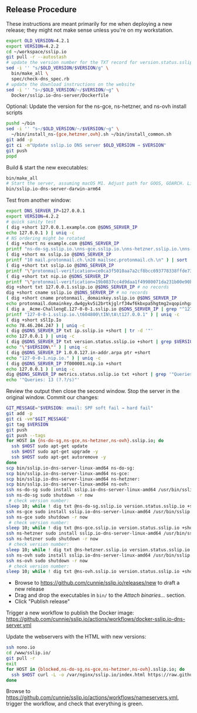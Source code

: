 ## Release Procedure

These instructions are meant primarily for me when deploying a new release;
they might not make sense unless you're on my workstation.

```bash
export OLD_VERSION=4.2.1
export VERSION=4.2.2
cd ~/workspace/sslip.io
git pull -r --autostash
# update the version number for the TXT record for version.status.sslip.io
sed -i '' "s/$OLD_VERSION/$VERSION/g" \
  bin/make_all \
  spec/check-dns_spec.rb
# update the download instructions on the website
sed -i '' "s~/$OLD_VERSION/~/$VERSION/~g" \
  Docker/sslip.io-dns-server/Dockerfile
```

Optional: Update the version for the ns-gce, ns-hetzner, and ns-ovh install scripts

```bash
pushd ~/bin
sed -i '' "s~/$OLD_VERSION/~/$VERSION/~g" \
  ~/bin/install_ns-{gce,hetzner,ovh}.sh ~/bin/install_common.sh
git add -p
git ci -m"Update sslip.io DNS server $OLD_VERSION → $VERSION"
git push
popd
```

Build & start the new executables:

```bash
bin/make_all
# Start the server, assuming macOS M1. Adjust path for GOOS, GOARCH. Linux requires `sudo`
bin/sslip.io-dns-server-darwin-arm64
```

Test from another window:

```bash
export DNS_SERVER_IP=127.0.0.1
export VERSION=4.2.2
# quick sanity test
( dig +short 127.0.0.1.example.com @$DNS_SERVER_IP
echo 127.0.0.1 ) | uniq -c
# NS ordering might be rotated
( dig +short ns example.com @$DNS_SERVER_IP
printf "ns-do-sg.sslip.io.\nns-gce.sslip.io.\nns-hetzner.sslip.io.\nns-ovh.sslip.io.\n" ) | sort | uniq -c
( dig +short mx sslip.io @$DNS_SERVER_IP
printf "10 mail.protonmail.ch.\n20 mailsec.protonmail.ch.\n" ) | sort | uniq -c
( dig +short txt sslip.io @$DNS_SERVER_IP
printf "\"protonmail-verification=ce0ca3f5010aa7a2cf8bcc693778338ffde73e26\"\n\"v=spf1 include:_spf.protonmail.ch mx -all\"\n" ) | sort | uniq -c
( dig +short txt nip.io @$DNS_SERVER_IP
printf "\"protonmail-verification=19b0837cc4d9daa1f49980071da231b00e90b313\"\n\"v=spf1 include:_spf.protonmail.ch mx -all\"\n" ) | sort | uniq -c
dig +short txt 127.0.0.1.sslip.io @$DNS_SERVER_IP # no records
dig +short cname sslip.io @$DNS_SERVER_IP # no records
( dig +short cname protonmail._domainkey.sslip.io @$DNS_SERVER_IP
echo protonmail.domainkey.dw4gykv5i2brtkjglrf34wf6kbxpa5hgtmg2xqopinhgxn5axo73a.domains.proton.ch. ) | uniq -c
( dig a _Acme-ChallengE.127-0-0-1.sslip.io @$DNS_SERVER_IP | grep "^127"
printf "127-0-0-1.sslip.io.\t604800\tIN\tA\t127.0.0.1" ) | uniq -c
( dig +short sSlIp.Io
echo 78.46.204.247 ) | uniq -c
( dig @$DNS_SERVER_IP txt ip.sslip.io +short | tr -d '"'
echo 127.0.0.1 ) | uniq -c
( dig @$DNS_SERVER_IP txt version.status.sslip.io +short | grep $VERSION
echo "\"$VERSION\"" ) | uniq -c
( dig @$DNS_SERVER_IP 1.0.0.127.in-addr.arpa ptr +short
echo "127-0-0-1.nip.io." ) | uniq -c
( dig @$DNS_SERVER_IP 7f000001.nip.io +short
echo 127.0.0.1 ) | uniq -c
dig @$DNS_SERVER_IP metrics.status.sslip.io txt +short | grep '"Queries: '
echo '"Queries: 13 (?.?/s)"'
```

Review the output then close the second window. Stop the server in the
original window. Commit our changes:

```bash
GIT_MESSAGE="$VERSION: email: SPF soft fail → hard fail"
git add -p
git ci -vm"$GIT_MESSAGE"
git tag $VERSION
git push
git push --tags
for HOST in {ns-do-sg,ns-gce,ns-hetzner,ns-ovh}.sslip.io; do
  ssh $HOST sudo apt-get update
  ssh $HOST sudo apt-get upgrade -y
  ssh $HOST sudo apt-get autoremove -y
done
scp bin/sslip.io-dns-server-linux-amd64 ns-do-sg:
scp bin/sslip.io-dns-server-linux-amd64 ns-gce:
scp bin/sslip.io-dns-server-linux-amd64 ns-hetzner:
scp bin/sslip.io-dns-server-linux-amd64 ns-ovh:
ssh ns-do-sg sudo install sslip.io-dns-server-linux-amd64 /usr/bin/sslip.io-dns-server
ssh ns-do-sg sudo shutdown -r now
 # check version number:
sleep 10; while ! dig txt @ns-do-sg.sslip.io version.status.sslip.io +short; do sleep 5; done
ssh ns-gce sudo install sslip.io-dns-server-linux-amd64 /usr/bin/sslip.io-dns-server
ssh ns-gce sudo shutdown -r now
 # check version number:
sleep 10; while ! dig txt @ns-gce.sslip.io version.status.sslip.io +short; do sleep 5; done # wait until it's back up before rebooting ns-hetzner
ssh ns-hetzner sudo install sslip.io-dns-server-linux-amd64 /usr/bin/sslip.io-dns-server
ssh ns-hetzner sudo shutdown -r now
 # check version number:
sleep 10; while ! dig txt @ns-hetzner.sslip.io version.status.sslip.io +short; do sleep 5; done # wait until it's back up before rebooting ns-ovh
ssh ns-ovh sudo install sslip.io-dns-server-linux-amd64 /usr/bin/sslip.io-dns-server
ssh ns-ovh sudo shutdown -r now
 # check version number:
sleep 10; while ! dig txt @ns-ovh.sslip.io version.status.sslip.io +short; do sleep 5; done
```

- Browse to <https://github.com/cunnie/sslip.io/releases/new> to draft a new release
- Drag and drop the executables in `bin/` to the _Attach binaries..._ section.
- Click "Publish release"

Trigger a new workflow to publish the Docker image: <https://github.com/cunnie/sslip.io/actions/workflows/docker-sslip.io-dns-server.yml>

Update the webservers with the HTML with new versions:

```bash
ssh nono.io
cd /www/sslip.io/
git pull -r
exit
for HOST in {blocked,ns-do-sg,ns-gce,ns-hetzner,ns-ovh}.sslip.io; do
  ssh $HOST curl -L -o /var/nginx/sslip.io/index.html https://raw.githubusercontent.com/cunnie/sslip.io/main/k8s/document_root_sslip.io/index.html
done
```

Browse to <https://github.com/cunnie/sslip.io/actions/workflows/nameservers.yml>, trigger the workflow, and check that everything is green.
